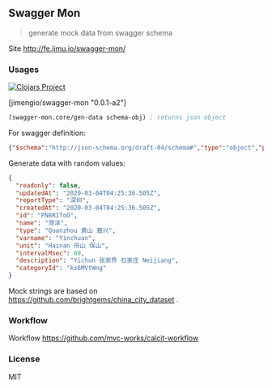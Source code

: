 
Swagger Mon
----

> generate mock data from swagger schema


Site http://fe.jimu.io/swagger-mon/

### Usages

[![Clojars Project](https://img.shields.io/clojars/v/jimengio/swagger-mon.svg)](https://clojars.org/jimengio/swagger-mon)

[jimengio/swagger-mon "0.0.1-a2"]

```clojure
(swagger-mon.core/gen-data schema-obj) ; returns json object
```

For swagger definition:

```json
{"$schema":"http://json-schema.org/draft-04/schema#","type":"object","properties":{"id":{"type":"string"},"categoryId":{"type":"string"},"name":{"type":"string"},"varname":{"type":"string"},"type":{"type":"string"},"unit":{"type":"string"},"readonly":{"type":"boolean"},"reportType":{"type":"string"},"intervalMsec":{"type":"number"},"description":{"type":"string"},"createdAt":{"type":"string"},"updatedAt":{"type":"string"}}}
```

Generate data with random values:

```json
{
  "readonly": false,
  "updatedAt": "2020-03-04T04:25:36.505Z",
  "reportType": "深圳",
  "createdAt": "2020-03-04T04:25:36.505Z",
  "id": "PN8R1ToO",
  "name": "菏泽",
  "type": "Quanzhou 黄山 嘉兴",
  "varname": "Yinchuan",
  "unit": "Hainan 舟山 保山",
  "intervalMsec": 69,
  "description": "Yichun 张家界 石家庄 Neijiang",
  "categoryId": "ks6MVtWng"
}
```

Mock strings are based on https://github.com/brightgems/china_city_dataset .

### Workflow

Workflow https://github.com/mvc-works/calcit-workflow

### License

MIT
